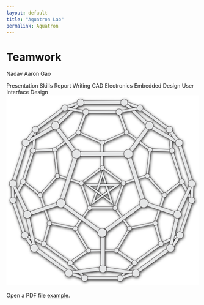 ```yaml
---
layout: default
title: "Aquatron Lab"
permalink: Aquatron
---
```



<h1>Teamwork</h1>

Nadav
Aaron
Gao

<p></p>
Presentation Skills
Report Writing
CAD
Electronics
Embedded Design
User Interface Design

<img src="/public/SphericalWaveC60.png" alt="Your Image" class="center-image">

<p>Open a PDF file 
	<a href="/public/aquatron_report.pdf">example</a>.
</p>
